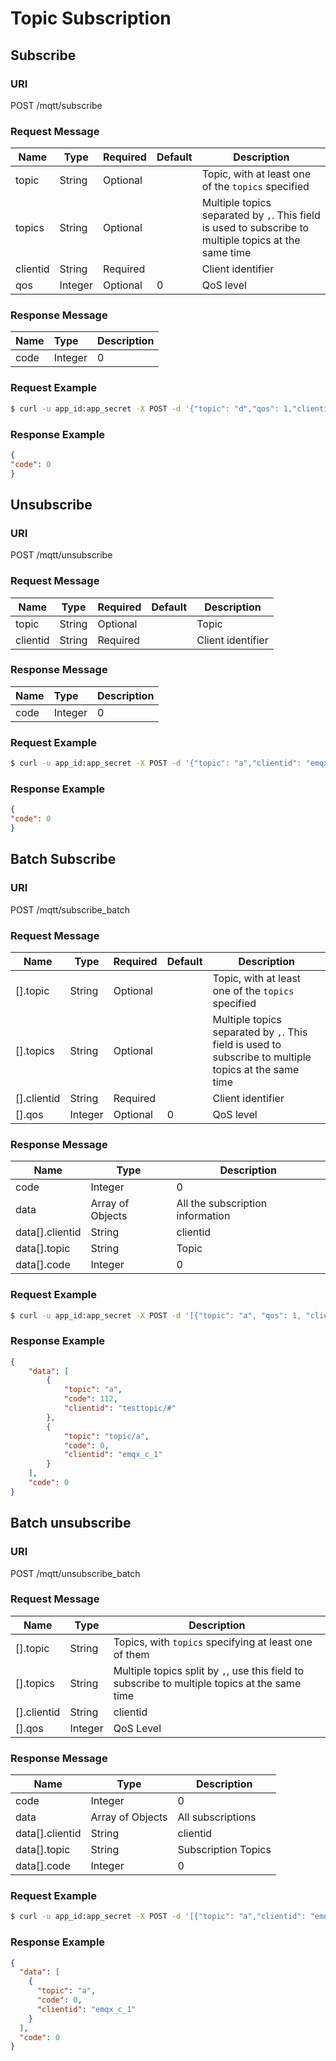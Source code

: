 # Topic Subscription

## Subscribe

### URI

POST /mqtt/subscribe

### Request Message

| Name     | Type    | Required | Default | Description                                                                                           |
| -------- | ------- | -------- | ------- | ----------------------------------------------------------------------------------------------------- |
| topic    | String  | Optional |         | Topic, with at least one of the `topics` specified                                                    |
| topics   | String  | Optional |         | Multiple topics separated by `,`. This field is used to subscribe to multiple topics at the same time |
| clientid | String  | Required |         | Client identifier                                                                                     |
| qos      | Integer | Optional | 0       | QoS level                                                                                             |

### Response Message

| Name | Type    | Description |
| :--- | :------ | :---------- |
| code | Integer | 0           |

### Request Example

```bash
$ curl -u app_id:app_secret -X POST -d '{"topic": "d","qos": 1,"clientid": "emqx_c_1"}' {api}/mqtt/subscribe
```

### Response Example

```JSON
{
"code": 0
}
```

## Unsubscribe
### URI
POST /mqtt/unsubscribe

### Request Message
| Name     | Type   | Required | Default | Description       |
| -------- | ------ | -------- | ------- | ----------------- |
| topic    | String | Optional |         | Topic             |
| clientid | String | Required |         | Client identifier |

### Response Message
| Name | Type    | Description |
| :--- | :------ | :---------- |
| code | Integer | 0           |

### Request Example

```bash
$ curl -u app_id:app_secret -X POST -d '{"topic": "a","clientid": "emqx_c_1"}' {api}/mqtt/unsubscribe
```

### Response Example

```JSON
{
"code": 0
}
```

## Batch Subscribe

### URI
POST /mqtt/subscribe_batch

### Request Message
| Name        | Type    | Required | Default | Description                                                                                           |
| ----------- | ------- | -------- | ------- | ----------------------------------------------------------------------------------------------------- |
| [].topic    | String  | Optional |         | Topic, with at least one of the `topics` specified                                                    |
| [].topics   | String  | Optional |         | Multiple topics separated by `,`. This field is used to subscribe to multiple topics at the same time |
| [].clientid | String  | Required |         | Client identifier                                                                                     |
| [].qos      | Integer | Optional | 0       | QoS level                                                                                             |

### Response Message

| Name            | Type             | Description                      |
| --------------- | ---------------- | -------------------------------- |
| code            | Integer          | 0                                |
| data            | Array of Objects | All the subscription information |
| data[].clientid | String           | clientid                         |
| data[].topic    | String           | Topic                            |
| data[].code     | Integer          | 0                                |

### Request Example

```bash
$ curl -u app_id:app_secret -X POST -d '[{"topic": "a", "qos": 1, "clientid": "testtopic/#"}, {"topic": "topic/a", "qos": 1, "clientid": "emqx_c_1"}]' {api}/mqtt/subscribe_batch
```

### Response Example

```JSON
{
    "data": [
        {
            "topic": "a",
            "code": 112,
            "clientid": "testtopic/#"
        },
        {
            "topic": "topic/a",
            "code": 0,
            "clientid": "emqx_c_1"
        }
    ],
    "code": 0
}
```

## Batch unsubscribe

### URI

POST /mqtt/unsubscribe_batch

### Request Message

| Name        | Type    | Description                                                                                   |
| ----------- | ------- | --------------------------------------------------------------------------------------------- |
| [].topic    | String  | Topics, with `topics` specifying at least one of them                                         |
| [].topics   | String  | Multiple topics split by `,`, use this field to subscribe to multiple topics at the same time |
| [].clientid | String  | clientid                                                                                      |
| [].qos      | Integer | QoS Level                                                                                     |

### Response Message

| Name            | Type             | Description         |
| --------------- | ---------------- | ------------------- |
| code            | Integer          | 0                   |
| data            | Array of Objects | All subscriptions   |
| data[].clientid | String           | clientid            |
| data[].topic    | String           | Subscription Topics |
| data[].code     | Integer          | 0                   |

### Request Example

```bash
$ curl -u app_id:app_secret -X POST -d '[{"topic": "a","clientid": "emqx_c_1"}]' {api}/mqtt/unsubscribe_batch
```

### Response Example

```JSON
{
  "data": [
    {
      "topic": "a",
      "code": 0,
      "clientid": "emqx_c_1"
    }
  ],
  "code": 0
}
```
